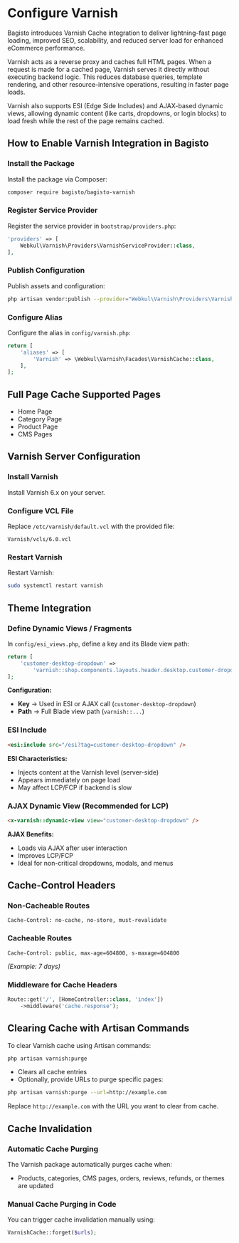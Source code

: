 # Configure Varnish

Bagisto introduces Varnish Cache integration to deliver lightning-fast page loading, improved SEO, scalability, and reduced server load for enhanced eCommerce performance.

Varnish acts as a reverse proxy and caches full HTML pages. When a request is made for a cached page, Varnish serves it directly without executing backend logic. This reduces database queries, template rendering, and other resource-intensive operations, resulting in faster page loads.

Varnish also supports ESI (Edge Side Includes) and AJAX-based dynamic views, allowing dynamic content (like carts, dropdowns, or login blocks) to load fresh while the rest of the page remains cached.

## How to Enable Varnish Integration in Bagisto

### Install the Package

Install the package via Composer:

```bash
composer require bagisto/bagisto-varnish
```

### Register Service Provider

Register the service provider in `bootstrap/providers.php`:

```php
'providers' => [
    Webkul\Varnish\Providers\VarnishServiceProvider::class,
],
```

### Publish Configuration

Publish assets and configuration:

```bash
php artisan vendor:publish --provider="Webkul\Varnish\Providers\VarnishServiceProvider"
```

### Configure Alias

Configure the alias in `config/varnish.php`:

```php
return [
    'aliases' => [
        'Varnish' => \Webkul\Varnish\Facades\VarnishCache::class,
    ],
];
```

## Full Page Cache Supported Pages

- Home Page
- Category Page
- Product Page
- CMS Pages

## Varnish Server Configuration

### Install Varnish

Install Varnish 6.x on your server.

### Configure VCL File

Replace `/etc/varnish/default.vcl` with the provided file:

```
Varnish/vcls/6.0.vcl
```

### Restart Varnish

Restart Varnish:

```bash
sudo systemctl restart varnish
```

## Theme Integration

### Define Dynamic Views / Fragments

In `config/esi_views.php`, define a key and its Blade view path:

```php
return [
    'customer-desktop-dropdown' =>
        'varnish::shop.components.layouts.header.desktop.customer-dropdown',
];
```

**Configuration:**
- **Key** → Used in ESI or AJAX call (`customer-desktop-dropdown`)
- **Path** → Full Blade view path (`varnish::...`)

### ESI Include

```html
<esi:include src="/esi?tag=customer-desktop-dropdown" />
```

**ESI Characteristics:**
- Injects content at the Varnish level (server-side)
- Appears immediately on page load
- May affect LCP/FCP if backend is slow

### AJAX Dynamic View (Recommended for LCP)

```html
<x-varnish::dynamic-view view="customer-desktop-dropdown" />
```

**AJAX Benefits:**
- Loads via AJAX after user interaction
- Improves LCP/FCP
- Ideal for non-critical dropdowns, modals, and menus

## Cache-Control Headers

### Non-Cacheable Routes

```http
Cache-Control: no-cache, no-store, must-revalidate
```

### Cacheable Routes

```http
Cache-Control: public, max-age=604800, s-maxage=604800
```
*(Example: 7 days)*

### Middleware for Cache Headers

```php
Route::get('/', [HomeController::class, 'index'])
    ->middleware('cache.response');
```

## Clearing Cache with Artisan Commands

To clear Varnish cache using Artisan commands:

```bash
php artisan varnish:purge
```

- Clears all cache entries
- Optionally, provide URLs to purge specific pages:

```bash
php artisan varnish:purge --url=http://example.com
```

Replace `http://example.com` with the URL you want to clear from cache.

## Cache Invalidation

### Automatic Cache Purging

The Varnish package automatically purges cache when:

- Products, categories, CMS pages, orders, reviews, refunds, or themes are updated

### Manual Cache Purging in Code

You can trigger cache invalidation manually using:

```php
VarnishCache::forget($urls);
```
